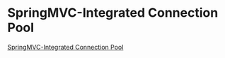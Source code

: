 # SpringMVC-Integrated Connection Pool
[SpringMVC-Integrated Connection Pool](https://aiwithcloud.com/2022/09/19/springmvc_integrated_connection_pool/)
